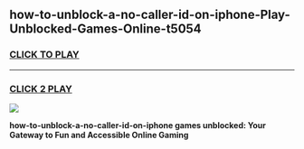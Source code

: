 
## how-to-unblock-a-no-caller-id-on-iphone-Play-Unblocked-Games-Online-t5054
<h3>
<a href="https://premium76.site?title=how-to-unblock-a-no-caller-id-on-iphone&ref=25A">CLICK TO PLAY</a></h3>
<hr>

<h3>
<a href="https://premium76.site?title=how-to-unblock-a-no-caller-id-on-iphone&ref=25A">CLICK 2 PLAY</a>
  
</h3>

<a href="https://premium76.site?title=how-to-unblock-a-no-caller-id-on-iphone&ref=25A"><img src="https://clearcache.store/games.png"></a>


**how-to-unblock-a-no-caller-id-on-iphone games unblocked: Your Gateway to Fun and Accessible Online Gaming**
